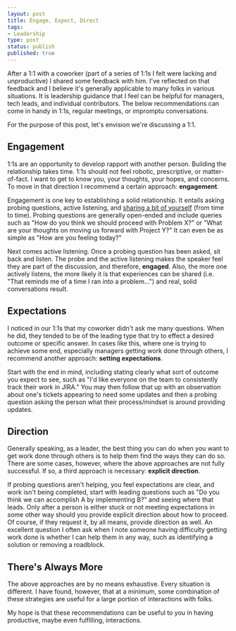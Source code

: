 ```yaml
---
layout: post
title: Engage, Expect, Direct
tags:
- Leadership
type: post
status: publish
published: true
---
```


After a 1:1 with a coworker (part of a series of 1:1s I felt were lacking and
unproductive) I shared some feedback with him. I've reflected on that feedback
and I believe it's generally applicable to many folks in various situations.
It is leadership guidance that I feel can be helpful for managers, tech
leads, and individual contributors. The below recommendations can come in handy
in 1:1s, regular meetings, or impromptu conversations.

For the purpose of this post, let's envision we're discussing a 1:1.

## Engagement

1:1s are an opportunity to develop rapport with another person. Building the
relationship takes time. 1:1s should not feel robotic, prescriptive, or
matter-of-fact. I want to get to know you, your thoughts, your hopes, and
concerns. To move in that direction I recommend a certain approach:
**engagement**.

Engagement is one key to establishing a solid relationship. It entails asking
probing questions, active listening, and [sharing a bit of yourself](/posts/be-vulnerable)
(from time to time). Probing questions are generally open-ended and include
queries such as "How do you think we should proceed with Problem X?" or "What
are your thoughts on moving us forward with Project Y?" It can even be as simple
as "How are you feeling today?"

Next comes active listening. Once a probing question has been asked, sit back
and listen. The probe and the active listening makes the speaker feel they are
part of the discussion, and therefore, **engaged**. Also, the more one actively
listens, the more likely it is that experiences can be shared (i.e. "That reminds
me of a time I ran into a problem...") and real, solid conversations result.

## Expectations

I noticed in our 1:1s that my coworker didn't ask me many questions. When he did,
they tended to be of the leading type that try to effect a desired outcome or 
specific answer. In cases like this, where one is trying to achieve some end,
especially managers getting work done through others, I recommend another
approach: **setting expectations**.

Start with the end in mind, including stating clearly what sort of outcome you
expect to see, such as "I'd like everyone on the team to consistently track
their work in JIRA." You may then follow that up with an observation about one's
tickets appearing to need some updates and then a probing question asking the
person what their process/mindset is around providing updates.

## Direction

Generally speaking, as a leader, the best thing you can do when you want to get
work done through others is to help them find the ways they can do so. There are
some cases, however, where the above approaches are not fully successful. If so,
a third approach is necessary: **explicit direction**.

If probing questions aren't helping, you feel expectations are clear, and work
isn't being completed, start with leading questions such as "Do you think we can
accomplish A by implementing B?" and seeing where that leads. Only after a
person is either stuck or not meeting expectations in some other way should you
provide explicit direction about how to proceed. Of course, if they request it,
by all means, provide direction as well. An excellent question I often ask when
I note someone having difficulty getting work done is whether I can help them
in any way, such as identifying a solution or removing a roadblock.

## There's Always More

The above approaches are by no means exhaustive. Every situation is different.
I have found, however, that at a minimum, some combination of these strategies
are useful for a large portion of interactions with folks.

My hope is that these recommendations can be useful to you in having productive,
maybe even fulfilling, interactions.

